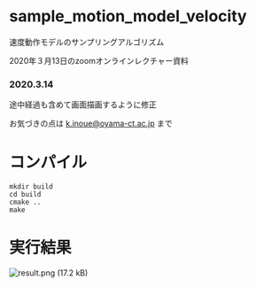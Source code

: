 # sample_motion_model_velocity
速度動作モデルのサンプリングアルゴリズム

2020年３月13日のzoomオンラインレクチャー資料

### 2020.3.14
途中経過も含めて画面描画するように修正

お気づきの点は k.inoue@oyama-ct.ac.jp まで

# コンパイル
```
mkdir build
cd build
cmake ..
make
```

# 実行結果
![result.png (17.2 kB)](https://img.esa.io/uploads/production/attachments/14617/2020/03/14/12742/84f7f256-a508-4859-80b8-c239631bc6e8.png)
